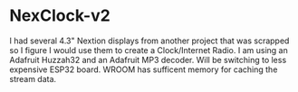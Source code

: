 # NexClock-v2

I had several 4.3" Nextion displays from another project that was scrapped so I figure I would use them to create a 
Clock/Internet Radio. I am using an Adafruit Huzzah32 and an Adafruit MP3 decoder.  Will be switching to less expensive
ESP32 board.  WROOM has sufficent memory for caching the stream data.
